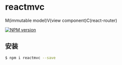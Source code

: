 # reactmvc
M(immutable model)V(view component)C(react-router)

[![NPM version](https://img.shields.io/npm/v/reactmvc.svg?style=flat)](https://npmjs.org/package/reactmvc)

## 安装

```bash
$ npm i reactmvc --save
```
